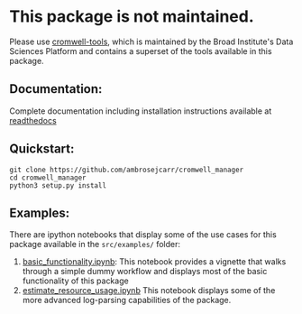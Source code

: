 # This package is not maintained.

Please use [cromwell-tools](https://github.com/broadinstitute/cromwell-tools), which is maintained by the Broad Institute's Data Sciences Platform and contains a superset of the tools available in this package.

## Documentation:

Complete documentation including installation instructions available at
[readthedocs](http://cromwell-manager.readthedocs.io/en/latest/)


## Quickstart:

```
git clone https://github.com/ambrosejcarr/cromwell_manager
cd cromwell_manager
python3 setup.py install
```

## Examples:

There are ipython notebooks that display some of the use cases for this package available in the
`src/examples/` folder:

1. [basic_functionality.ipynb](https://github.com/ambrosejcarr/cromwell-manager/tree/master/src/examples/basic_functionality.ipynb):
This notebook provides a vignette that walks through a simple dummy workflow and displays most of the basic functionality of this package
2. [estimate_resource_usage.ipynb](https://github.com/ambrosejcarr/cromwell-manager/tree/master/src/examples/estimate_resource_usage.ipynb)
This notebook displays some of the more advanced log-parsing capabilities of the package.
